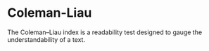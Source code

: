 # Coleman-Liau

The Coleman–Liau index is a readability test designed to gauge the understandability of a text.

